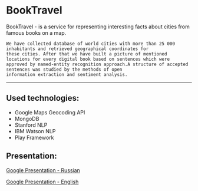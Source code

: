 # BookTravel

BookTravel - is a service for representing interesting facts about cities from famous books on a map.

    We have collected database of world cities with more than 25 000 inhabitants and retrieved geographical coordinates for 
    these cities. After that we have built a picture of mentioned locations for every digital book based on sentences which were
    approved by named­-entity recognition approach.A structure of accepted sentences was studied by the methods of open
    information extraction and sentiment analysis.

---

## Used technologies:
  * Google Maps Geocoding API
  * MongoDB
  * Stanford NLP
  * IBM Watson NLP
  * Play Framework
  
## Presentation:
 [Google Presentation - Russian](https://docs.google.com/presentation/d/1zy6nDEYVZu5rFnjj95OP6tik2fHjm8u21sPGpkLjhsU/edit?usp=sharing)
 
 [Google Presentation - English](https://docs.google.com/presentation/d/1S8kllckCJi9VgsHK3Mrd8wp24DNKvkzHogVjYrE1rPg/edit?usp=sharing)
  
